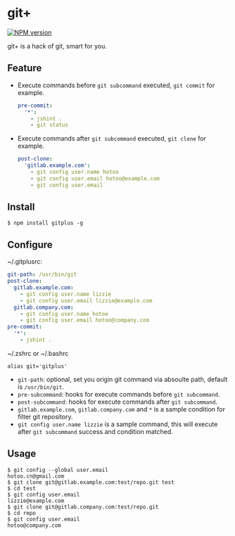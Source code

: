 
# git+

[![NPM version][npm-image]][npm-url]

[npm-image]: https://img.shields.io/npm/v/gitplus.svg?style=flat
[npm-url]: https://npmjs.org/package/gitplus

git+ is a hack of git, smart for you.

## Feature

* Execute commands before `git subcommand` executed, `git commit` for example.

  ```yaml
  pre-commit:
    '*':
      - jshint .
      - git status
  ```

* Execute commands after `git subcommand` executed, `git clone` for example.

  ```yaml
  post-clone:
    'gitlab.example.com':
      - git config user.name hotoo
      - git config user.email hotoo@example.com
      - git config user.email
  ```

## Install

```
$ npm install gitplus -g
```

## Configure

~/.gitplusrc:

```yaml
git-path: /usr/bin/git
post-clone:
  gitlab.example.com:
    - git config user.name lizzie
    - git config user.email lizzie@example.com
  gitlab.company.com:
    - git config user.name hotoo
    - git config user.email hotoo@company.com
pre-commit:
  '*':
    - jshint .
```

~/.zshrc or ~/.bashrc

```
alias git='gitplus'
```

* `git-path`: optional, set you origin git command via absoulte path, default is `/usr/bin/git`.
* `pre-subcommand`: hooks for execute commands before `git subcommand`.
* `post-subcommand`: hooks for execute commands after `git subcommand`.
* `gitlab.example.com`, `gitlab.company.com` and `*` is a sample condition for filter git repository.
* `git config user.name lizzie` is a sample command, this will execute after `git subcommand` success and condition matched.


## Usage

```
$ git config --global user.email
hotoo.cn@gmail.com
$ git clone git@gitlab.example.com:test/repo.git test
$ cd test
$ git config user.email
lizzie@example.com
$ git clone git@gitlab.company.com:test/repo.git
$ cd repo
$ git config user.email
hotoo@company.com
```
